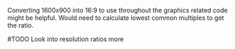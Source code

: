 
Converting 1600x900 into 16:9 to use throughout the graphics related code might be helpful.
Would need to calculate lowest common multiples to get the ratio.

#TODO Look into resolution ratios more